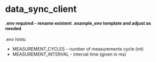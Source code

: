 # data_sync_client



#### .env required - rename existent .example_env template and adjust as needed

.env hints:
* MEASUREMENT_CYCLES - number of measurements cycle (int)
* MEASUREMENT_INTERVAL - interval time (given in ms)
